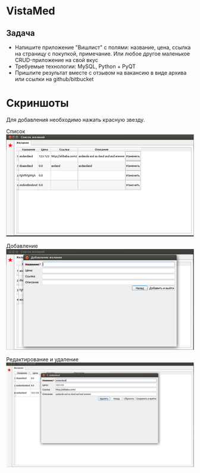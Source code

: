 VistaMed
====================

Задача
------

*  Напишите приложение "Вишлист" с полями: название, цена, ссылка на страницу с покупкой, примечание. Или любое другое маленькое CRUD-приложение на свой вкус
*  Требуемые технологии: MySQL, Python + PyQT
*  Пришлите результат вместе с отзывом на вакансию в виде архива или ссылки на github/bitbucket

Скриншоты
=========

Для добавления необходимо нажать красную звезду.

Список
![Создание нового тикета](https://github.com/sinyawskiy/vistamed/blob/master/img/1.png?raw=true)

Добавление
![Просмотр тикета](https://github.com/sinyawskiy/vistamed/blob/master/img/2.png?raw=true)

Редактирование и удаление
![Просмотр тикета](https://github.com/sinyawskiy/vistamed/blob/master/img/3.png?raw=true)
